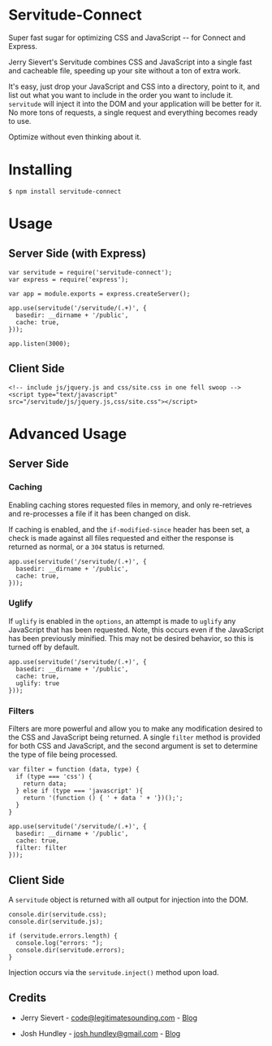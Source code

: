 # Servitude-Connect

Super fast sugar for optimizing CSS and JavaScript -- for Connect and Express.

Jerry Sievert's Servitude combines CSS and JavaScript into a single fast and cacheable file, speeding up your site without a ton of extra work.

It's easy, just drop your JavaScript and CSS into a directory, point to it, and list out what you want to include in the order you want to include it.  `servitude` will inject it into the DOM and your application will be better for it.  No more tons of requests, a single request and everything becomes ready to use.

Optimize without even thinking about it.

# Installing

    $ npm install servitude-connect

# Usage

## Server Side (with Express)

    var servitude = require('servitude-connect');
    var express = require('express');
    
    var app = module.exports = express.createServer();
    
    app.use(servitude('/servitude/(.+)', {
      basedir: __dirname + '/public',
      cache: true,
    }));
    
    app.listen(3000);

## Client Side

    <!-- include js/jquery.js and css/site.css in one fell swoop -->
    <script type="text/javascript" src="/servitude/js/jquery.js,css/site.css"></script>

# Advanced Usage

## Server Side

### Caching

Enabling caching stores requested files in memory, and only re-retrieves and re-processes a file if it has been changed on disk.

If caching is enabled, and the `if-modified-since` header has been set, a check is made against all files requested and either the response is returned as normal, or a `304` status is returned.

    app.use(servitude('/servitude/(.+)', {
      basedir: __dirname + '/public',
      cache: true,
    }));

### Uglify

If `uglify` is enabled in the `options`, an attempt is made to `uglify` any JavaScript that has been requested.  Note, this occurs even if the JavaScript has been previously minified.  This may not be desired behavior, so this is turned off by default.

    app.use(servitude('/servitude/(.+)', {
      basedir: __dirname + '/public',
      cache: true,
      uglify: true
    }));


### Filters

Filters are more powerful and allow you to make any modification desired to the CSS and JavaScript being returned.  A single `filter` method is provided for both CSS and JavaScript, and the second argument is set to determine the type of file being processed.

    var filter = function (data, type) {
      if (type === 'css') {
        return data;
      } else if (type === 'javascript' ){
        return '(function () { ' + data ' + '})();';
      }
    }
    
    app.use(servitude('/servitude/(.+)', {
      basedir: __dirname + '/public',
      cache: true,
      filter: filter
    }));

## Client Side

A `servitude` object is returned with all output for injection into the DOM.

    console.dir(servitude.css);
    console.dir(servitude.js);
    
    if (servitude.errors.length) {
      console.log("errors: ");
      console.dir(servitude.errors);
    }

Injection occurs via the `servitude.inject()` method upon load.

## Credits

- Jerry Sievert - code@legitimatesounding.com - [Blog](http://legitimatesounding.com/blog/index.html)

- Josh Hundley - josh.hundley@gmail.com - [Blog](http://flightofthought.com)
